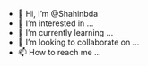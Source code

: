 - 👋 Hi, I’m @Shahinbda
- 👀 I’m interested in ...
- 🌱 I’m currently learning ...
- 💞️ I’m looking to collaborate on ...
- 📫 How to reach me ...

<!---
Shahinbda/Shahinbda is a ✨ special ✨ repository because its `README.md` (this file) appears on your GitHub profile.
You can click the Preview link to take a look at your changes.
--->
